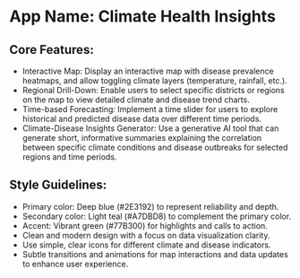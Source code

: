 # **App Name**: Climate Health Insights

## Core Features:

- Interactive Map: Display an interactive map with disease prevalence heatmaps, and allow toggling climate layers (temperature, rainfall, etc.).
- Regional Drill-Down: Enable users to select specific districts or regions on the map to view detailed climate and disease trend charts.
- Time-based Forecasting: Implement a time slider for users to explore historical and predicted disease data over different time periods.
- Climate-Disease Insights Generator: Use a generative AI tool that can generate short, informative summaries explaining the correlation between specific climate conditions and disease outbreaks for selected regions and time periods.

## Style Guidelines:

- Primary color: Deep blue (#2E3192) to represent reliability and depth.
- Secondary color: Light teal (#A7DBD8) to complement the primary color.
- Accent: Vibrant green (#77B300) for highlights and calls to action.
- Clean and modern design with a focus on data visualization clarity.
- Use simple, clear icons for different climate and disease indicators.
- Subtle transitions and animations for map interactions and data updates to enhance user experience.